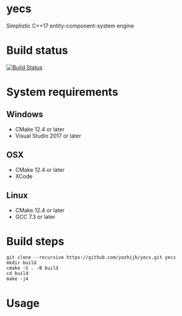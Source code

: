 # yecs

Simplistic C++17 entity-component-system engine

# Build status

[![Build Status](https://travis-ci.org/yozhijk/yecs.svg?branch=master)](https://travis-ci.org/yozhijk/yecs)

# System requirements

## Windows

- CMake 12.4 or later
- Visual Studio 2017 or later

## OSX

- CMake 12.4 or later
- XCode

## Linux

- CMake 12.4 or later
- GCC 7.3 or later

# Build steps

```
git clone --recursive https://github.com/yozhijk/yecs.git yecs
mkdir build
cmake -S . -B build
cd build
make -j4
```


# Usage

